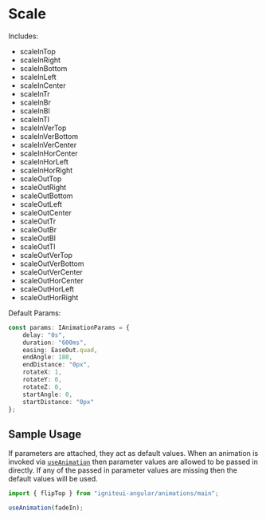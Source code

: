 # Scale

Includes:

- scaleInTop
- scaleInRight
- scaleInBottom
- scaleInLeft
- scaleInCenter
- scaleInTr
- scaleInBr
- scaleInBl
- scaleInTl
- scaleInVerTop
- scaleInVerBottom
- scaleInVerCenter
- scaleInHorCenter
- scaleInHorLeft
- scaleInHorRight
- scaleOutTop
- scaleOutRight
- scaleOutBottom
- scaleOutLeft
- scaleOutCenter
- scaleOutTr
- scaleOutBr
- scaleOutBl
- scaleOutTl
- scaleOutVerTop
- scaleOutVerBottom
- scaleOutVerCenter
- scaleOutHorCenter
- scaleOutHorLeft
- scaleOutHorRight

Default Params:

``` typescript
const params: IAnimationParams = {
    delay: "0s",
    duration: "600ms",
    easing: EaseOut.quad,
    endAngle: 180,
    endDistance: "0px",
    rotateX: 1,
    rotateY: 0,
    rotateZ: 0,
    startAngle: 0,
    startDistance: "0px"
};
```

## Sample Usage
If parameters are attached, they act as default values.  When an animation is invoked via [`useAnimation`](https://angular.io/api/animations/useAnimation) then parameter values are allowed to be passed in directly. If any of the passed in parameter values are missing then the default values will be used.

``` typescript
import { flipTop } from "igniteui-angular/animations/main";

useAnimation(fadeIn);
```

